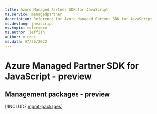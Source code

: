 ```yaml
---
title: Azure Managed Partner SDK for JavaScript
ms.service: managedpartner
description: Reference for Azure Managed Partner SDK for JavaScript
ms.devlang: javascript
ms.topic: reference
ms.author: jeffish
author: xirzec
ms.data: 07/26/2022
---
```

# Azure Managed Partner SDK for JavaScript - preview

## Management packages - preview
[!INCLUDE [mgmt-packages](managed-partner-mgmt-index.md)]
